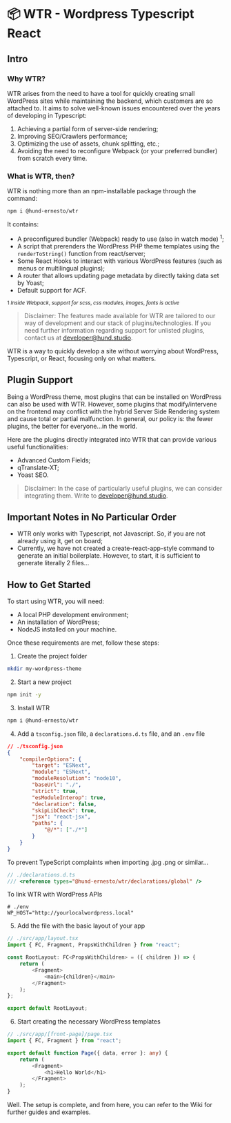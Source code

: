 # 📦 WTR - Wordpress Typescript React

## Intro

### Why WTR?

WTR arises from the need to have a tool for quickly creating small WordPress sites while maintaining the backend, which customers are so attached to. It aims to solve well-known issues encountered over the years of developing in Typescript:

1. Achieving a partial form of server-side rendering;
2. Improving SEO/Crawlers performance;
3. Optimizing the use of assets, chunk splitting, etc.;
4. Avoiding the need to reconfigure Webpack (or your preferred bundler) from scratch every time.

### What is WTR, then?

WTR is nothing more than an npm-installable package through the command:

```bash
npm i @hund-ernesto/wtr
```

It contains:

- A preconfigured bundler (Webpack) ready to use (also in watch mode) $^{1}$;
- A script that prerenders the WordPress PHP theme templates using the `renderToString()` function from react/server;
- Some React Hooks to interact with various WordPress features (such as menus or multilingual plugins);
- A router that allows updating page metadata by directly taking data set by Yoast;
- Default support for ACF.

$_{1\ Inside\ Webpack,\ support\ for\ scss,\ css\ modules,\ images,\ fonts\ is\ active}$

> Disclaimer: The features made available for WTR are tailored to our way of development and our stack of plugins/technologies. If you need further information regarding support for unlisted plugins, contact us at [developer@hund.studio](mailto:developer@hund.studio).

WTR is a way to quickly develop a site without worrying about WordPress, Typescript, or React, focusing only on what matters.

## Plugin Support

Being a WordPress theme, most plugins that can be installed on WordPress can also be used with WTR. However, some plugins that modify/intervene on the frontend may conflict with the hybrid Server Side Rendering system and cause total or partial malfunction. In general, our policy is: the fewer plugins, the better for everyone...in the world.

Here are the plugins directly integrated into WTR that can provide various useful functionalities:

- Advanced Custom Fields;
- qTranslate-XT;
- Yoast SEO.

> Disclaimer: In the case of particularly useful plugins, we can consider integrating them. Write to [developer@hund.studio](mailto:developer@hund.studio).

## Important Notes in No Particular Order

- WTR only works with Typescript, not Javascript. So, if you are not already using it, get on board;
- Currently, we have not created a create-react-app-style command to generate an initial boilerplate. However, to start, it is sufficient to generate literally 2 files...

## How to Get Started

To start using WTR, you will need:

- A local PHP development environment;
- An installation of WordPress;
- NodeJS installed on your machine.

Once these requirements are met, follow these steps:

1. Create the project folder

```bash
mkdir my-wordpress-theme
```

2. Start a new project

```bash
npm init -y
```

3. Install WTR

```bash
npm i @hund-ernesto/wtr
```

4. Add a `tsconfig.json` file, a `declarations.d.ts` file, and an `.env` file

```JSON
// ./tsconfig.json
{
	"compilerOptions": {
		"target": "ESNext",
		"module": "ESNext",
		"moduleResolution": "node10",
		"baseUrl": "./",
		"strict": true,
		"esModuleInterop": true,
		"declaration": false,
		"skipLibCheck": true,
		"jsx": "react-jsx",
		"paths": {
			"@/*": ["./*"]
		}
	}
}
```

To prevent TypeScript complaints when importing .jpg .png or similar...

```typescript
// ./declarations.d.ts
/// <reference types="@hund-ernesto/wtr/declarations/global" />
```

To link WTR with WordPress APIs

```dotenv
# ./env
WP_HOST="http://yourlocalwordpress.local"
```

5. Add the file with the basic layout of your app

```typescript
// ./src/app/layout.tsx
import { FC, Fragment, PropsWithChildren } from "react";

const RootLayout: FC<PropsWithChildren> = ({ children }) => {
	return (
		<Fragment>
			<main>{children}</main>
		</Fragment>
	);
};

export default RootLayout;
```

6. Start creating the necessary WordPress templates

```typescript
// ./src/app/[front-page]/page.tsx
import { FC, Fragment } from "react";

export default function Page({ data, error }: any) {
	return (
		<Fragment>
			<h1>Hello World</h1>
		</Fragment>
	);
}
```

Well. The setup is complete, and from here, you can refer to the Wiki for further guides and examples.

